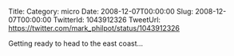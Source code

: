 Title: 
Category: micro
Date: 2008-12-07T00:00:00
Slug: 2008-12-07T00:00:00
TwitterId: 1043912326
TweetUrl: https://twitter.com/mark_philpot/status/1043912326

Getting ready to head to the east coast...